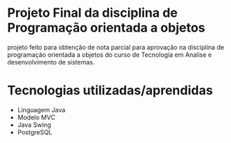 # Projeto Final da disciplina de Programação orientada a objetos
  projeto feito para obtenção de nota parcial para aprovação na disciplina de programação orientada a objetos do curso de Tecnologia em Analise e desenvolvimento
  de sistemas.

# Tecnologias utilizadas/aprendidas
 - Linguagem Java
 - Modelo MVC
 - Java Swing
 - PostgreSQL
 
